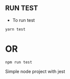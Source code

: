 ## RUN TEST
* To run test 
```
yarn test
```
# OR
```
npm run test

```
Simple node project with jest